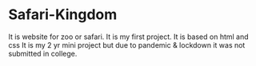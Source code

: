 # Safari-Kingdom
It is website for zoo or safari. It is my first project.
It is based on html and css
It is my 2 yr mini project but due to pandemic & lockdown it was not submitted in college.
